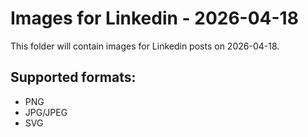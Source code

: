 # Images for Linkedin - 2026-04-18

This folder will contain images for Linkedin posts on 2026-04-18.

## Supported formats:
- PNG
- JPG/JPEG
- SVG
